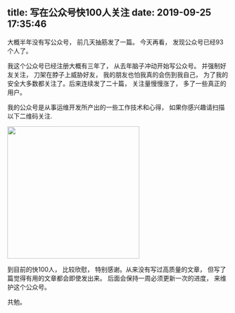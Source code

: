 title: 写在公众号快100人关注
date: 2019-09-25 17:35:46
---

大概半年没有写公众号， 前几天抽筋发了一篇。 今天再看， 发现公众号已经93个人了。

我这个公众号已经注册大概有三年了， 从去年脑子冲动开始写公众号。 并强制好友关注， 刀架在脖子上威胁好友， 我的朋友也怕我真的会伤到我自己， 为了我的安全大多数都关注了。后来连续发了二十篇， 关注量慢慢涨了， 多了一些真正的用户。

我的公众号是从事运维开发所产出的一些工作技术和心得， 如果你感兴趣请扫描以下二维码关注.


<img style="width: 300px;" src="http://127.0.0.1:8001/static/images/dy.png">

到目前的快100人， 比较欣慰， 特别感谢。从来没有写过高质量的文章， 但写了篇觉得有用的文章都会即使发出来。 后面会保持一周必须更新一次的进度， 来维护这个公众号。

共勉。


